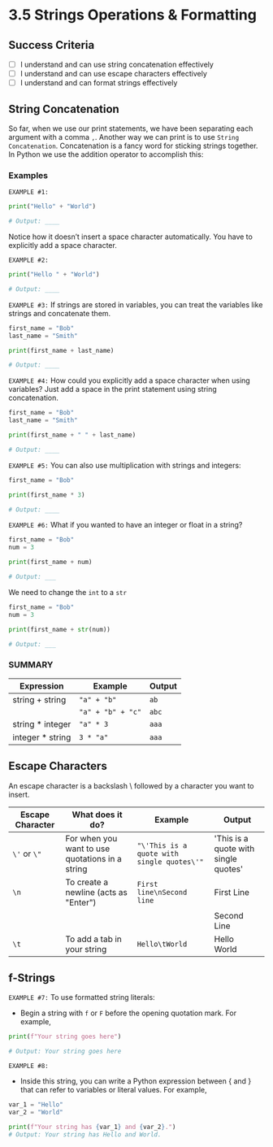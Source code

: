 # 3.5 Strings Operations & Formatting

## Success Criteria
- [ ] I understand and can use string concatenation effectively
- [ ] I understand and can use escape characters effectively
- [ ] I understand and can format strings effectively

## String Concatenation

So far, when we use our print statements, we have been separating each argument with a comma `,`. Another way we can print is to use `String Concatenation`. Concatenation is a fancy word for sticking strings together. In Python we use the addition operator to accomplish this:

### Examples
```EXAMPLE #1:```
```python
print("Hello" + "World")

# Output: ____
```

Notice how it doesn’t insert a space character automatically. You have to explicitly add a space character.

```EXAMPLE #2:```
```python
print("Hello " + "World")

# Output: ____
```

```EXAMPLE #3:```
If strings are stored in variables, you can treat the variables like strings and concatenate them.
```python
first_name = "Bob"
last_name = "Smith"

print(first_name + last_name)

# Output: ____
```

```EXAMPLE #4:```
How could you explicitly add a space character when using variables? Just add a space in the print statement using string concatenation.
```python
first_name = "Bob"
last_name = "Smith"

print(first_name + " " + last_name)

# Output: ____
```

```EXAMPLE #5:```
You can also use multiplication with strings and integers:
```python
first_name = "Bob"

print(first_name * 3)

# Output: ____
```

```EXAMPLE #6:```
What if you wanted to have an integer or float in a string?
```python
first_name = "Bob"
num = 3

print(first_name + num)

# Output: ___
```

We need to change the `int` to a `str`
```python
first_name = "Bob"
num = 3

print(first_name + str(num))

# Output: ___
```

### SUMMARY
| Expression       | Example           | Output    |
| ---------------- | ----------------- | --------- |
| string + string  | `"a" + "b"`       | `ab`      |
|                  | `"a" + "b" + "c"` | `abc`     | 
| string * integer | `"a" * 3`         | `aaa`     |
| integer * string | `3 * "a"`         | `aaa`     | 


## Escape Characters
An escape character is a backslash \ followed by a character you want to insert.

| Escape Character | What does it do?                                | Example                                    | Output                                 |
| ---------------- | ----------------------------------------------- | ------------------------------------------ | -------------------------------------- |
| `\'` or `\"`     | For when you want to use quotations in a string | `"\'This is a quote with single quotes\'"` | 'This is a quote with single quotes'   |
| `\n`             | To create a newline (acts as "Enter")           | `First line\nSecond line`                  | First Line                             |
|                  |                                                 |                                            | Second Line                            |
| `\t`             | To add a tab in your string                     | `Hello\tWorld`                             | Hello &nbsp; &nbsp; &nbsp; World       |

## f-Strings
```EXAMPLE #7:```
To use formatted string literals:
- Begin a string with `f` or `F` before the opening quotation mark. For example,
```python
print(f"Your string goes here")

# Output: Your string goes here
```

```EXAMPLE #8:```
- Inside this string, you can write a Python expression between { and } that can refer to variables or literal values. For example,
```python
var_1 = "Hello"
var_2 = "World"

print(f"Your string has {var_1} and {var_2}.")
# Output: Your string has Hello and World.
```